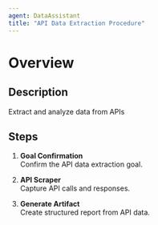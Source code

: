 ```yaml
---
agent: DataAssistant
title: "API Data Extraction Procedure"
---
```


# Overview

## Description
Extract and analyze data from APIs

## Steps
1. **Goal Confirmation**  
   Confirm the API data extraction goal.

2. **API Scraper**  
   Capture API calls and responses.

3. **Generate Artifact**  
   Create structured report from API data.
